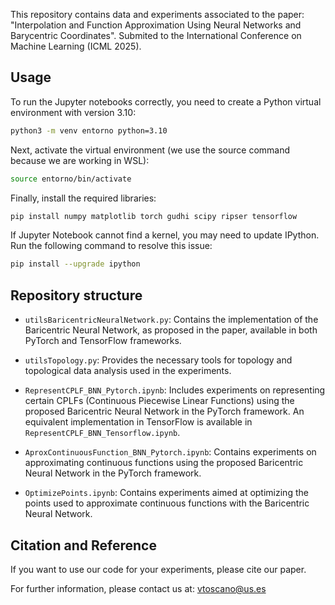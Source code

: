 This repository contains data and experiments associated to the paper: "Interpolation and Function Approximation Using Neural Networks and Barycentric Coordinates". Submited to the International Conference on Machine Learning (ICML 2025).

## Usage

To run the Jupyter notebooks correctly, you need to create a Python virtual environment with version 3.10:

```bash
python3 -m venv entorno python=3.10
```

Next, activate the virtual environment (we use the source command because we are working in WSL):

```bash
source entorno/bin/activate
```

Finally, install the required libraries:

```bash
pip install numpy matplotlib torch gudhi scipy ripser tensorflow
```

If Jupyter Notebook cannot find a kernel, you may need to update IPython. Run the following command to resolve this issue:

```bash
pip install --upgrade ipython
```

## Repository structure

- `utilsBaricentricNeuralNetwork.py`: Contains the implementation of the Baricentric Neural Network, as proposed in the paper, available in both PyTorch and TensorFlow frameworks.

- `utilsTopology.py`: Provides the necessary tools for topology and topological data analysis used in the experiments.

- `RepresentCPLF_BNN_Pytorch.ipynb`: Includes experiments on representing certain CPLFs (Continuous Piecewise Linear Functions) using the proposed Baricentric Neural Network in the PyTorch framework. An equivalent implementation in TensorFlow is available in `RepresentCPLF_BNN_Tensorflow.ipynb`.

- `AproxContinuousFunction_BNN_Pytorch.ipynb`: Contains experiments on approximating continuous functions using the proposed Baricentric Neural Network in the PyTorch framework.

- `OptimizePoints.ipynb`: Contains experiments aimed at optimizing the points used to approximate continuous functions with the Baricentric Neural Network.

## Citation and Reference

If you want to use our code for your experiments, please cite our paper.

For further information, please contact us at: vtoscano@us.es
